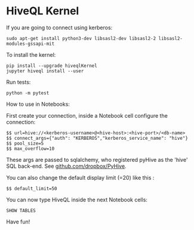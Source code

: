 # HiveQL Kernel

If you are going to connect using kerberos:

```
sudo apt-get install python3-dev libsasl2-dev libsasl2-2 libsasl2-modules-gssapi-mit
```


To install the kernel:

```
pip install --upgrade hiveqlKernel
jupyter hiveql install --user
```

Run tests:

```
python -m pytest
```

How to use in Notebooks:


First create your connection, inside a Notebook cell configure the connection:

```
$$ url=hive://<kerberos-username>@<hive-host>:<hive-port>/<db-name>
$$ connect_args={"auth": "KERBEROS","kerberos_service_name": "hive"}
$$ pool_size=5
$$ max_overflow=10
```

These args are passed to sqlalchemy, who registered pyHive as the 'hive' SQL back-end.
See [github.com/dropbox/PyHive](https://github.com/dropbox/PyHive/#sqlalchemy).

You can also change the default display limit (=20) like this :

```
$$ default_limit=50
```


You can now type HiveQL inside the next Notebook cells:

```
SHOW TABLES
```

Have fun!
